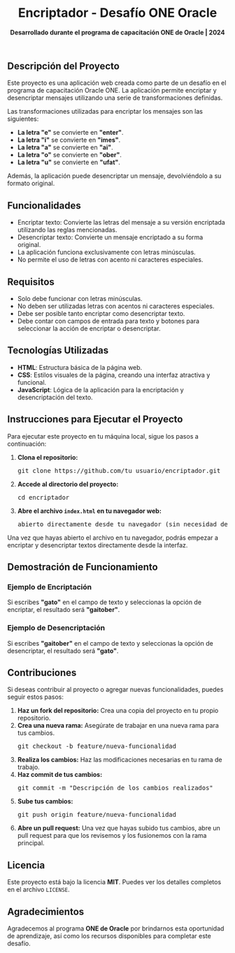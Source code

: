 <header>
      <h1>Encriptador - Desafío ONE Oracle</h1>
      <p><strong>Desarrollado durante el programa de capacitación ONE de Oracle | 2024</strong></p>
  </header>

  <section>
      <h2>Descripción del Proyecto</h2>
      <p>Este proyecto es una aplicación web creada como parte de un desafío en el programa de capacitación Oracle ONE. La aplicación permite encriptar y desencriptar mensajes utilizando una serie de transformaciones definidas.</p>
      <p>Las transformaciones utilizadas para encriptar los mensajes son las siguientes:</p>
      <ul>
          <li><strong>La letra "e"</strong> se convierte en <strong>"enter"</strong>.</li>
          <li><strong>La letra "i"</strong> se convierte en <strong>"imes"</strong>.</li>
          <li><strong>La letra "a"</strong> se convierte en <strong>"ai"</strong>.</li>
          <li><strong>La letra "o"</strong> se convierte en <strong>"ober"</strong>.</li>
          <li><strong>La letra "u"</strong> se convierte en <strong>"ufat"</strong>.</li>
      </ul>
      <p>Además, la aplicación puede desencriptar un mensaje, devolviéndolo a su formato original.</p>
  </section>

  <section>
      <h2>Funcionalidades</h2>
      <ul>
          <li>Encriptar texto: Convierte las letras del mensaje a su versión encriptada utilizando las reglas mencionadas.</li>
          <li>Desencriptar texto: Convierte un mensaje encriptado a su forma original.</li>
          <li>La aplicación funciona exclusivamente con letras minúsculas.</li>
          <li>No permite el uso de letras con acento ni caracteres especiales.</li>
      </ul>
  </section>

  <section>
      <h2>Requisitos</h2>
      <ul>
          <li>Solo debe funcionar con letras minúsculas.</li>
          <li>No deben ser utilizadas letras con acentos ni caracteres especiales.</li>
          <li>Debe ser posible tanto encriptar como desencriptar texto.</li>
          <li>Debe contar con campos de entrada para texto y botones para seleccionar la acción de encriptar o desencriptar.</li>
      </ul>
  </section>

  <section>
      <h2>Tecnologías Utilizadas</h2>
      <ul>
          <li><strong>HTML</strong>: Estructura básica de la página web.</li>
          <li><strong>CSS</strong>: Estilos visuales de la página, creando una interfaz atractiva y funcional.</li>
          <li><strong>JavaScript</strong>: Lógica de la aplicación para la encriptación y desencriptación del texto.</li>
      </ul>
  </section>

  <section>
      <h2>Instrucciones para Ejecutar el Proyecto</h2>
      <p>Para ejecutar este proyecto en tu máquina local, sigue los pasos a continuación:</p>
      <ol>
          <li><strong>Clona el repositorio:</strong>
              <pre>git clone https://github.com/tu_usuario/encriptador.git</pre>
          </li>
          <li><strong>Accede al directorio del proyecto:</strong>
              <pre>cd encriptador</pre>
          </li>
          <li><strong>Abre el archivo <code>index.html</code> en tu navegador web:</strong>
              <pre>abierto directamente desde tu navegador (sin necesidad de servidor).</pre>
          </li>
      </ol>
      <p>Una vez que hayas abierto el archivo en tu navegador, podrás empezar a encriptar y desencriptar textos directamente desde la interfaz.</p>
  </section>

  <section>
      <h2>Demostración de Funcionamiento</h2>
      <h3>Ejemplo de Encriptación</h3>
      <p>Si escribes <strong>"gato"</strong> en el campo de texto y seleccionas la opción de encriptar, el resultado será <strong>"gaitober"</strong>.</p>
      <h3>Ejemplo de Desencriptación</h3>
      <p>Si escribes <strong>"gaitober"</strong> en el campo de texto y seleccionas la opción de desencriptar, el resultado será <strong>"gato"</strong>.</p>
  </section>

  <section>
      <h2>Contribuciones</h2>
      <p>Si deseas contribuir al proyecto o agregar nuevas funcionalidades, puedes seguir estos pasos:</p>
      <ol>
          <li><strong>Haz un fork del repositorio:</strong> Crea una copia del proyecto en tu propio repositorio.</li>
          <li><strong>Crea una nueva rama:</strong> Asegúrate de trabajar en una nueva rama para tus cambios.
              <pre>git checkout -b feature/nueva-funcionalidad</pre>
          </li>
          <li><strong>Realiza los cambios:</strong> Haz las modificaciones necesarias en tu rama de trabajo.</li>
          <li><strong>Haz commit de tus cambios:</strong>
              <pre>git commit -m "Descripción de los cambios realizados"</pre>
          </li>
          <li><strong>Sube tus cambios:</strong>
              <pre>git push origin feature/nueva-funcionalidad</pre>
          </li>
          <li><strong>Abre un pull request:</strong> Una vez que hayas subido tus cambios, abre un pull request para que los revisemos y los fusionemos con la rama principal.</li>
      </ol>
  </section>

  <section>
      <h2>Licencia</h2>
      <p>Este proyecto está bajo la licencia <strong>MIT</strong>. Puedes ver los detalles completos en el archivo <code>LICENSE</code>.</p>
  </section>

  <section>
      <h2>Agradecimientos</h2>
      <p>Agradecemos al programa <strong>ONE de Oracle</strong> por brindarnos esta oportunidad de aprendizaje, así como los recursos disponibles para completar este desafío.</p>
  </section>

</body>
</html>
